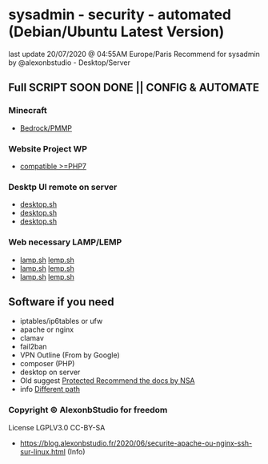 # sysadmin - security - automated (Debian/Ubuntu Latest Version)

last update 20/07/2020 @ 04:55AM Europe/Paris
Recommend for sysadmin by @alexonbstudio - Desktop/Server



## Full SCRIPT SOON DONE || CONFIG & AUTOMATE

### Minecraft

+ [Bedrock/PMMP](https://github.com/globnations/sysadmin)

### Website Project WP

+ [compatible >=PHP7](https://github.com/website-project-WP/sysadmin)

### Desktp UI remote on server

+ [desktop.sh](FULL-INSTALL/Debian-Web/desktop.sh)
+ [desktop.sh](FULL-INSTALL/Ubuntu-Web/desktop.sh)
+ [desktop.sh](FULL-INSTALL/CentOS-Web/desktop.sh)

### Web necessary LAMP/LEMP

+ [lamp.sh](FULL-INSTALL/Debian-Web/lamp.sh)	[lemp.sh](FULL-INSTALL/Debian-Web/lemp.sh)
+ [lamp.sh](FULL-INSTALL/Ubuntu-Web/lamp.sh)	[lemp.sh](FULL-INSTALL/Ubuntu-Web/lemp.sh)
+ [lamp.sh](FULL-INSTALL/CentOS-Web/lamp.sh)	[lemp.sh](FULL-INSTALL/CentOS-Web/lemp.sh)

## Software if you need

+ iptables/ip6tables or ufw
+ apache or nginx
+ clamav
+ fail2ban
+ VPN Outline (From by Google)
+ composer (PHP)
+ desktop on server
+ Old suggest [Protected Recommend the docs by NSA](Guide-to-the-Secure-Configuration-of-Red-Hat-Enterprise-Linux-5-by-NSA.pdf)
+ info [Different path](different-path.md)

### Copyright &copy; AlexonbStudio for freedom

License LGPLV3.0 CC-BY-SA

+ https://blog.alexonbstudio.fr/2020/06/securite-apache-ou-nginx-ssh-sur-linux.html (Info)
